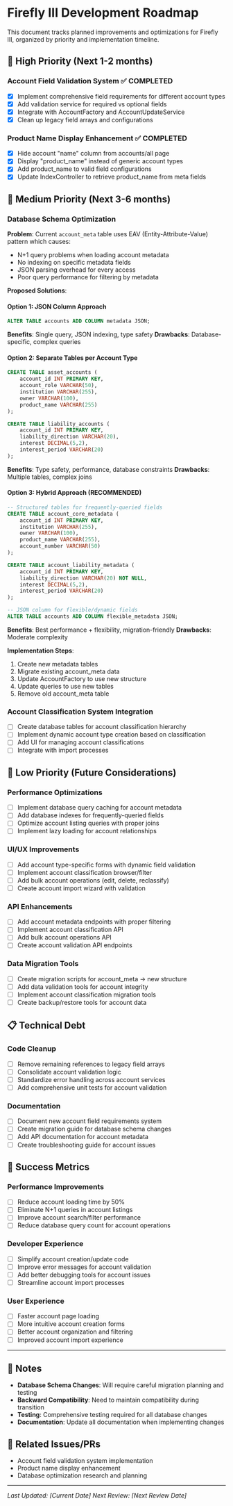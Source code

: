 # Firefly III Development Roadmap

This document tracks planned improvements and optimizations for Firefly III, organized by priority and implementation timeline.

## 🚀 High Priority (Next 1-2 months)

### Account Field Validation System ✅ COMPLETED
- [x] Implement comprehensive field requirements for different account types
- [x] Add validation service for required vs optional fields
- [x] Integrate with AccountFactory and AccountUpdateService
- [x] Clean up legacy field arrays and configurations

### Product Name Display Enhancement ✅ COMPLETED
- [x] Hide account "name" column from accounts/all page
- [x] Display "product_name" instead of generic account types
- [x] Add product_name to valid field configurations
- [x] Update IndexController to retrieve product_name from meta fields

## 🔄 Medium Priority (Next 3-6 months)

### Database Schema Optimization
**Problem**: Current `account_meta` table uses EAV (Entity-Attribute-Value) pattern which causes:
- N+1 query problems when loading account metadata
- No indexing on specific metadata fields
- JSON parsing overhead for every access
- Poor query performance for filtering by metadata

**Proposed Solutions**:

#### Option 1: JSON Column Approach
```sql
ALTER TABLE accounts ADD COLUMN metadata JSON;
```
**Benefits**: Single query, JSON indexing, type safety
**Drawbacks**: Database-specific, complex queries

#### Option 2: Separate Tables per Account Type
```sql
CREATE TABLE asset_accounts (
    account_id INT PRIMARY KEY,
    account_role VARCHAR(50),
    institution VARCHAR(255),
    owner VARCHAR(100),
    product_name VARCHAR(255)
);

CREATE TABLE liability_accounts (
    account_id INT PRIMARY KEY,
    liability_direction VARCHAR(20),
    interest DECIMAL(5,2),
    interest_period VARCHAR(20)
);
```
**Benefits**: Type safety, performance, database constraints
**Drawbacks**: Multiple tables, complex joins

#### Option 3: Hybrid Approach (RECOMMENDED)
```sql
-- Structured tables for frequently-queried fields
CREATE TABLE account_core_metadata (
    account_id INT PRIMARY KEY,
    institution VARCHAR(255),
    owner VARCHAR(100),
    product_name VARCHAR(255),
    account_number VARCHAR(50)
);

CREATE TABLE account_liability_metadata (
    account_id INT PRIMARY KEY,
    liability_direction VARCHAR(20) NOT NULL,
    interest DECIMAL(5,2),
    interest_period VARCHAR(20)
);

-- JSON column for flexible/dynamic fields
ALTER TABLE accounts ADD COLUMN flexible_metadata JSON;
```
**Benefits**: Best performance + flexibility, migration-friendly
**Drawbacks**: Moderate complexity

**Implementation Steps**:
1. Create new metadata tables
2. Migrate existing account_meta data
3. Update AccountFactory to use new structure
4. Update queries to use new tables
5. Remove old account_meta table

### Account Classification System Integration
- [ ] Create database tables for account classification hierarchy
- [ ] Implement dynamic account type creation based on classification
- [ ] Add UI for managing account classifications
- [ ] Integrate with import processes

## 🔮 Low Priority (Future Considerations)

### Performance Optimizations
- [ ] Implement database query caching for account metadata
- [ ] Add database indexes for frequently-queried fields
- [ ] Optimize account listing queries with proper joins
- [ ] Implement lazy loading for account relationships

### UI/UX Improvements
- [ ] Add account type-specific forms with dynamic field validation
- [ ] Implement account classification browser/filter
- [ ] Add bulk account operations (edit, delete, reclassify)
- [ ] Create account import wizard with validation

### API Enhancements
- [ ] Add account metadata endpoints with proper filtering
- [ ] Implement account classification API
- [ ] Add bulk account operations API
- [ ] Create account validation API endpoints

### Data Migration Tools
- [ ] Create migration scripts for account_meta → new structure
- [ ] Add data validation tools for account integrity
- [ ] Implement account classification migration tools
- [ ] Create backup/restore tools for account data

## 📋 Technical Debt

### Code Cleanup
- [ ] Remove remaining references to legacy field arrays
- [ ] Consolidate account validation logic
- [ ] Standardize error handling across account services
- [ ] Add comprehensive unit tests for account validation

### Documentation
- [ ] Document new account field requirements system
- [ ] Create migration guide for database schema changes
- [ ] Add API documentation for account metadata
- [ ] Create troubleshooting guide for account issues

## 🎯 Success Metrics

### Performance Improvements
- [ ] Reduce account loading time by 50%
- [ ] Eliminate N+1 queries in account listings
- [ ] Improve account search/filter performance
- [ ] Reduce database query count for account operations

### Developer Experience
- [ ] Simplify account creation/update code
- [ ] Improve error messages for account validation
- [ ] Add better debugging tools for account issues
- [ ] Streamline account import processes

### User Experience
- [ ] Faster account page loading
- [ ] More intuitive account creation forms
- [ ] Better account organization and filtering
- [ ] Improved account import experience

---

## 📝 Notes

- **Database Schema Changes**: Will require careful migration planning and testing
- **Backward Compatibility**: Need to maintain compatibility during transition
- **Testing**: Comprehensive testing required for all database changes
- **Documentation**: Update all documentation when implementing changes

## 🔗 Related Issues/PRs

- Account field validation system implementation
- Product name display enhancement
- Database optimization research and planning

---

*Last Updated: [Current Date]*
*Next Review: [Next Review Date]*
